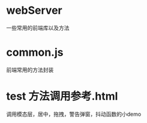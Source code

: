 # webServer
一些常用的前端库以及方法

# common.js  
前端常用的方法封装

# test 方法调用参考.html  
调用模态层，居中，拖拽，警告弹窗，抖动函数的小demo
